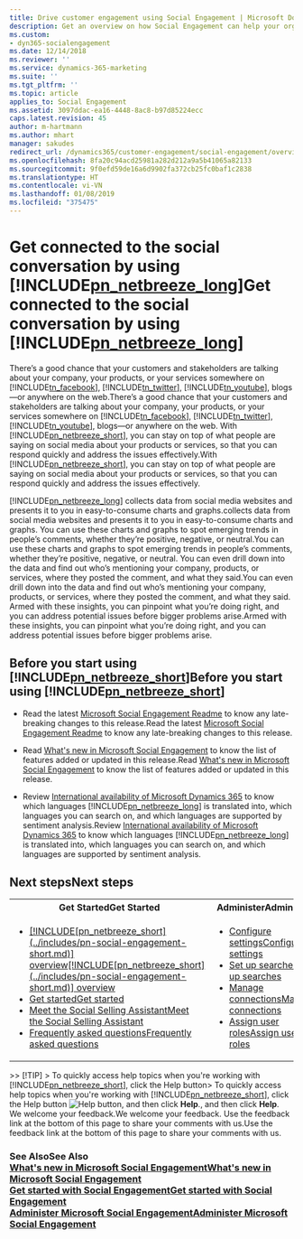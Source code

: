 ```yaml
---
title: Drive customer engagement using Social Engagement | Microsoft Docs
description: Get an overview on how Social Engagement can help your organization to become more effective on social media.
ms.custom:
- dyn365-socialengagement
ms.date: 12/14/2018
ms.reviewer: ''
ms.service: dynamics-365-marketing
ms.suite: ''
ms.tgt_pltfrm: ''
ms.topic: article
applies_to: Social Engagement
ms.assetid: 3097ddac-ea16-4448-8ac8-b97d85224ecc
caps.latest.revision: 45
author: m-hartmann
ms.author: mhart
manager: sakudes
redirect_url: /dynamics365/customer-engagement/social-engagement/overview
ms.openlocfilehash: 8fa20c94acd25981a282d212a9a5b41065a82133
ms.sourcegitcommit: 9f0efd59de16a6d9902fa372cb25fc0baf1c2838
ms.translationtype: HT
ms.contentlocale: vi-VN
ms.lasthandoff: 01/08/2019
ms.locfileid: "375475"
---
```

# <a name="get-connected-to-the-social-conversation-by-using-includepnnetbreezelongincludespn-social-engagement-longmd"></a><span data-ttu-id="0f51a-103">Get connected to the social conversation by using [!INCLUDE[pn_netbreeze_long](../includes/pn-social-engagement-long.md)]</span><span class="sxs-lookup"><span data-stu-id="0f51a-103">Get connected to the social conversation by using [!INCLUDE[pn_netbreeze_long](../includes/pn-social-engagement-long.md)]</span></span>
<span data-ttu-id="0f51a-104">There’s a good chance that your customers and stakeholders are talking about your company, your products, or your services somewhere on [!INCLUDE[tn_facebook](../includes/tn-facebook.md)], [!INCLUDE[tn_twitter](../includes/tn-twitter.md)], [!INCLUDE[tn_youtube](../includes/tn-youtube.md)], blogs—or anywhere on the web.</span><span class="sxs-lookup"><span data-stu-id="0f51a-104">There’s a good chance that your customers and stakeholders are talking about your company, your products, or your services somewhere on [!INCLUDE[tn_facebook](../includes/tn-facebook.md)], [!INCLUDE[tn_twitter](../includes/tn-twitter.md)], [!INCLUDE[tn_youtube](../includes/tn-youtube.md)], blogs—or anywhere on the web.</span></span> <span data-ttu-id="0f51a-105">With [!INCLUDE[pn_netbreeze_short](../includes/pn-social-engagement-short.md)], you can stay on top of what people are saying on social media about your products or services, so that you can respond quickly and address the issues effectively.</span><span class="sxs-lookup"><span data-stu-id="0f51a-105">With [!INCLUDE[pn_netbreeze_short](../includes/pn-social-engagement-short.md)], you can stay on top of what people are saying on social media about your products or services, so that you can respond quickly and address the issues effectively.</span></span>  

 [!INCLUDE[pn_netbreeze_long](../includes/pn-social-engagement-long.md)] <span data-ttu-id="0f51a-106">collects data from social media websites and presents it to you in easy-to-consume charts and graphs.</span><span class="sxs-lookup"><span data-stu-id="0f51a-106">collects data from social media websites and presents it to you in easy-to-consume charts and graphs.</span></span> <span data-ttu-id="0f51a-107">You can use these charts and graphs to spot emerging trends in people’s comments, whether they’re positive, negative, or neutral.</span><span class="sxs-lookup"><span data-stu-id="0f51a-107">You can use these charts and graphs to spot emerging trends in people’s comments, whether they’re positive, negative, or neutral.</span></span> <span data-ttu-id="0f51a-108">You can even drill down into the data and find out who’s mentioning your company, products, or services, where they posted the comment, and what they said.</span><span class="sxs-lookup"><span data-stu-id="0f51a-108">You can even drill down into the data and find out who’s mentioning your company, products, or services, where they posted the comment, and what they said.</span></span> <span data-ttu-id="0f51a-109">Armed with these insights, you can pinpoint what you’re doing right, and you can address potential issues before bigger problems arise.</span><span class="sxs-lookup"><span data-stu-id="0f51a-109">Armed with these insights, you can pinpoint what you’re doing right, and you can address potential issues before bigger problems arise.</span></span>  

## <a name="before-you-start-using-includepnnetbreezeshortincludespn-social-engagement-shortmd"></a><span data-ttu-id="0f51a-110">Before you start using [!INCLUDE[pn_netbreeze_short](../includes/pn-social-engagement-short.md)]</span><span class="sxs-lookup"><span data-stu-id="0f51a-110">Before you start using [!INCLUDE[pn_netbreeze_short](../includes/pn-social-engagement-short.md)]</span></span>  

- <span data-ttu-id="0f51a-111">Read the latest [Microsoft Social Engagement Readme](http://go.Microsoft.com/fwlink/p/?LinkId=393612) to know any late-breaking changes to this release.</span><span class="sxs-lookup"><span data-stu-id="0f51a-111">Read the latest [Microsoft Social Engagement Readme](http://go.Microsoft.com/fwlink/p/?LinkId=393612) to know any late-breaking changes to this release.</span></span>  

- <span data-ttu-id="0f51a-112">Read [What's new in Microsoft Social Engagement](what-s-new-in-microsoft-social-engagement.md) to know the list of features added or updated in this release.</span><span class="sxs-lookup"><span data-stu-id="0f51a-112">Read [What's new in Microsoft Social Engagement](what-s-new-in-microsoft-social-engagement.md) to know the list of features added or updated in this release.</span></span>  

- <span data-ttu-id="0f51a-113">Review [International availability of Microsoft Dynamics 365](https://go.Microsoft.com/fwlink/p/?LinkID=391086) to know which languages [!INCLUDE[pn_netbreeze_long](../includes/pn-social-engagement-long.md)] is translated into, which languages you can search on, and which languages are supported by sentiment analysis.</span><span class="sxs-lookup"><span data-stu-id="0f51a-113">Review [International availability of Microsoft Dynamics 365](https://go.Microsoft.com/fwlink/p/?LinkID=391086) to know which languages [!INCLUDE[pn_netbreeze_long](../includes/pn-social-engagement-long.md)] is translated into, which languages you can search on, and which languages are supported by sentiment analysis.</span></span>  

## <a name="next-steps"></a><span data-ttu-id="0f51a-114">Next steps</span><span class="sxs-lookup"><span data-stu-id="0f51a-114">Next steps</span></span>  

<table style="width:auto">
  <tr>
    <th><span data-ttu-id="0f51a-115">Get Started</span><span class="sxs-lookup"><span data-stu-id="0f51a-115">Get Started</span></span></th>
    <th><span data-ttu-id="0f51a-116">Administer</span><span class="sxs-lookup"><span data-stu-id="0f51a-116">Administer</span></span></th> 
    <th><span data-ttu-id="0f51a-117">Analyze</span><span class="sxs-lookup"><span data-stu-id="0f51a-117">Analyze</span></span></th>
    <th><span data-ttu-id="0f51a-118">Engage</span><span class="sxs-lookup"><span data-stu-id="0f51a-118">Engage</span></span></th>
  </tr>
  <tr></tr>
  <tr>
    <td>
    <ul>
  <li><span data-ttu-id="0f51a-119"><a href="overview.md" data-raw-source="[Social Engagement overview](overview.md)">[!INCLUDE[pn_netbreeze_short](../includes/pn-social-engagement-short.md)] overview</a></span><span class="sxs-lookup"><span data-stu-id="0f51a-119"><a href="overview.md" data-raw-source="[Social Engagement overview](overview.md)">[!INCLUDE[pn_netbreeze_short](../includes/pn-social-engagement-short.md)] overview</a></span></span></li>
  <li><span data-ttu-id="0f51a-120"><a href="get-started.md" data-raw-source="[Get started](get-started.md)">Get started</a></span><span class="sxs-lookup"><span data-stu-id="0f51a-120"><a href="get-started.md" data-raw-source="[Get started](get-started.md)">Get started</a></span></span></li>
  <li><span data-ttu-id="0f51a-121"><a href="social-selling-assistant-overview.md" data-raw-source="[Meet the Social Selling Assistant](social-selling-assistant-overview.md)">Meet the Social Selling Assistant</a></span><span class="sxs-lookup"><span data-stu-id="0f51a-121"><a href="social-selling-assistant-overview.md" data-raw-source="[Meet the Social Selling Assistant](social-selling-assistant-overview.md)">Meet the Social Selling Assistant</a></span></span></li>
  <li><span data-ttu-id="0f51a-122"><a href="faq.md" data-raw-source="[Frequently asked questions](faq.md)">Frequently asked questions</a></span><span class="sxs-lookup"><span data-stu-id="0f51a-122"><a href="faq.md" data-raw-source="[Frequently asked questions](faq.md)">Frequently asked questions</a></span></span></li>
</ul>
        </td>
    <td>
    <ul>
    <li><span data-ttu-id="0f51a-123"><a href="manage-global-settings.md" data-raw-source="[Configure settings](manage-global-settings.md)">Configure settings</a></span><span class="sxs-lookup"><span data-stu-id="0f51a-123"><a href="manage-global-settings.md" data-raw-source="[Configure settings](manage-global-settings.md)">Configure settings</a></span></span></li>
<li><span data-ttu-id="0f51a-124"><a href="set-up-searches.md" data-raw-source="[Set up searches](set-up-searches.md)">Set up searches</a></span><span class="sxs-lookup"><span data-stu-id="0f51a-124"><a href="set-up-searches.md" data-raw-source="[Set up searches](set-up-searches.md)">Set up searches</a></span></span></li>
<li><span data-ttu-id="0f51a-125"><a href="manage-connections.md" data-raw-source="[Manage connections](manage-connections.md)">Manage connections</a></span><span class="sxs-lookup"><span data-stu-id="0f51a-125"><a href="manage-connections.md" data-raw-source="[Manage connections](manage-connections.md)">Manage connections</a></span></span></li>
<li><span data-ttu-id="0f51a-126"><a href="assign-user-roles.md" data-raw-source="[Assign user roles](assign-user-roles.md)">Assign user roles</a></span><span class="sxs-lookup"><span data-stu-id="0f51a-126"><a href="assign-user-roles.md" data-raw-source="[Assign user roles](assign-user-roles.md)">Assign user roles</a></span></span></li>
    </td> 
    <td>
    <ul>
    <li><span data-ttu-id="0f51a-127"><a href="analyze-social-data-using-widgets.md" data-raw-source="[Analyze social data](analyze-social-data-using-widgets.md)">Analyze social data</a></span><span class="sxs-lookup"><span data-stu-id="0f51a-127"><a href="analyze-social-data-using-widgets.md" data-raw-source="[Analyze social data](analyze-social-data-using-widgets.md)">Analyze social data</a></span></span></li>
<li><span data-ttu-id="0f51a-128"><a href="use-filters.md" data-raw-source="[Filters](use-filters.md)">Filters</a></span><span class="sxs-lookup"><span data-stu-id="0f51a-128"><a href="use-filters.md" data-raw-source="[Filters](use-filters.md)">Filters</a></span></span></li>
<li><span data-ttu-id="0f51a-129"><a href="activity-maps.md" data-raw-source="[Activity maps](activity-maps.md)">Activity maps</a></span><span class="sxs-lookup"><span data-stu-id="0f51a-129"><a href="activity-maps.md" data-raw-source="[Activity maps](activity-maps.md)">Activity maps</a></span></span></li>
<li><span data-ttu-id="0f51a-130"><a href="email-alerts.md" data-raw-source="[Alerts](email-alerts.md)">Alerts</a></span><span class="sxs-lookup"><span data-stu-id="0f51a-130"><a href="email-alerts.md" data-raw-source="[Alerts](email-alerts.md)">Alerts</a></span></span></li><br/>    </ul>
    </td>
    <td>
    <ul>
    <li><span data-ttu-id="0f51a-131"><a href="manage-social-profiles.md" data-raw-source="[Manage social profiles](manage-social-profiles.md)">Manage social profiles</a></span><span class="sxs-lookup"><span data-stu-id="0f51a-131"><a href="manage-social-profiles.md" data-raw-source="[Manage social profiles](manage-social-profiles.md)">Manage social profiles</a></span></span></li>
<li><span data-ttu-id="0f51a-132"><a href="publish-react-posts.md" data-raw-source="[Publish posts](publish-react-posts.md)">Publish posts</a></span><span class="sxs-lookup"><span data-stu-id="0f51a-132"><a href="publish-react-posts.md" data-raw-source="[Publish posts](publish-react-posts.md)">Publish posts</a></span></span></li>
<li><span data-ttu-id="0f51a-133"><a href="work-with-posts.md" data-raw-source="[Work with posts](work-with-posts.md)">Work with posts</a></span><span class="sxs-lookup"><span data-stu-id="0f51a-133"><a href="work-with-posts.md" data-raw-source="[Work with posts](work-with-posts.md)">Work with posts</a></span></span></li>
<li><span data-ttu-id="0f51a-134"><a href="social-center.md" data-raw-source="[Streams](social-center.md)">Streams</a></span><span class="sxs-lookup"><span data-stu-id="0f51a-134"><a href="social-center.md" data-raw-source="[Streams](social-center.md)">Streams</a></span></span></li></ul>
    </td>
  </tr>

</table>

<span data-ttu-id="0f51a-135">&gt;</span><span class="sxs-lookup"><span data-stu-id="0f51a-135">&gt;</span></span> [!TIP]
<span data-ttu-id="0f51a-136">&gt;  To quickly access help topics when you're working with [!INCLUDE[pn_netbreeze_short](../includes/pn-social-engagement-short.md)], click the Help button</span><span class="sxs-lookup"><span data-stu-id="0f51a-136">&gt;  To quickly access help topics when you're working with [!INCLUDE[pn_netbreeze_short](../includes/pn-social-engagement-short.md)], click the Help button</span></span> <img src="media/help-icon.png" alt="Help button" title="Help button"/><span data-ttu-id="0f51a-138">, and then click **Help**.</span><span class="sxs-lookup"><span data-stu-id="0f51a-138">, and then click **Help**.</span></span><br/>
<span data-ttu-id="0f51a-139">We welcome your feedback.</span><span class="sxs-lookup"><span data-stu-id="0f51a-139">We welcome your feedback.</span></span> <span data-ttu-id="0f51a-140">Use the feedback link at the bottom of this page to share your comments with us.</span><span class="sxs-lookup"><span data-stu-id="0f51a-140">Use the feedback link at the bottom of this page to share your comments with us.</span></span><br/>
### <span data-ttu-id="0f51a-141">See Also</span><span class="sxs-lookup"><span data-stu-id="0f51a-141">See Also</span></span><br/><span data-ttu-id="0f51a-142"><a href="what-s-new-in-microsoft-social-engagement.md" data-raw-source="[What&#39;s new in Microsoft Social Engagement](what-s-new-in-microsoft-social-engagement.md)">What's new in Microsoft Social Engagement</a></span><span class="sxs-lookup"><span data-stu-id="0f51a-142"><a href="what-s-new-in-microsoft-social-engagement.md" data-raw-source="[What&#39;s new in Microsoft Social Engagement](what-s-new-in-microsoft-social-engagement.md)">What's new in Microsoft Social Engagement</a></span></span><br/><span data-ttu-id="0f51a-143"><a href="get-started.md" data-raw-source="[Get started with Social Engagement](get-started.md)">Get started with Social Engagement</a></span><span class="sxs-lookup"><span data-stu-id="0f51a-143"><a href="get-started.md" data-raw-source="[Get started with Social Engagement](get-started.md)">Get started with Social Engagement</a></span></span><br/><span data-ttu-id="0f51a-144"><a href="administer-microsoft-social-engagement.md" data-raw-source="[Administer Microsoft Social Engagement](administer-microsoft-social-engagement.md)">Administer Microsoft Social Engagement</a></span><span class="sxs-lookup"><span data-stu-id="0f51a-144"><a href="administer-microsoft-social-engagement.md" data-raw-source="[Administer Microsoft Social Engagement](administer-microsoft-social-engagement.md)">Administer Microsoft Social Engagement</a></span></span>

